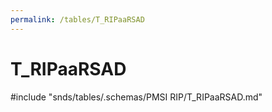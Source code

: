 ```yaml
---
permalink: /tables/T_RIPaaRSAD
---
```

# T\_RIPaaRSAD
<!-- SPDX-License-Identifier: MPL-2.0 -->

<!-- ATTENTION : Ne pas supprimer ou modifier la ligne ci-dessous -->
#include "snds/tables/.schemas/PMSI RIP/T_RIPaaRSAD.md"
<!-- ATTENTION : Ne pas supprimer ou modifier la ligne ci-dessus -->

